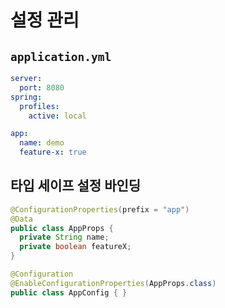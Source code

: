 # 설정 관리

## `application.yml`
```yaml
server:
  port: 8080
spring:
  profiles:
    active: local

app:
  name: demo
  feature-x: true
```

## 타입 세이프 설정 바인딩
```java
@ConfigurationProperties(prefix = "app")
@Data
public class AppProps {
  private String name;
  private boolean featureX;
}

@Configuration
@EnableConfigurationProperties(AppProps.class)
public class AppConfig { }
```

